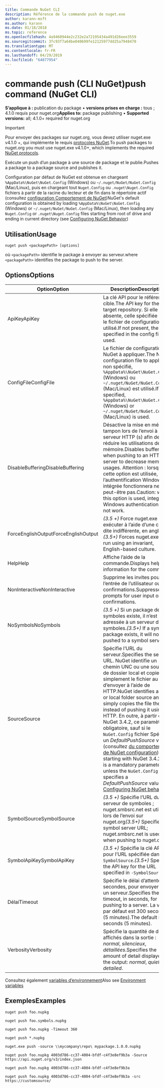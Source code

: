 ```yaml
---
title: Commande NuGet CLI
description: Référence de la commande push de nuget.exe
author: karann-msft
ms.author: karann
ms.date: 01/18/2018
ms.topic: reference
ms.openlocfilehash: 4a9460944e2c232e2a72195434a491d26eee3559
ms.sourcegitcommit: 3fc93f7a64be040699fe12125977dd25a7948470
ms.translationtype: MT
ms.contentlocale: fr-FR
ms.lasthandoff: 04/29/2019
ms.locfileid: "64877954"
---
```

# <a name="push-command-nuget-cli"></a><span data-ttu-id="c72a0-103">commande push (CLI NuGet)</span><span class="sxs-lookup"><span data-stu-id="c72a0-103">push command (NuGet CLI)</span></span>

<span data-ttu-id="c72a0-104">**S’applique à :** publication du package &bullet; **versions prises en charge :** tous ; 4.1.0 requis pour nuget.org</span><span class="sxs-lookup"><span data-stu-id="c72a0-104">**Applies to:** package publishing &bullet; **Supported versions:** all; 4.1.0+ required for nuget.org</span></span>

> [!Important]
> <span data-ttu-id="c72a0-105">Pour envoyer des packages sur nuget.org, vous devez utiliser nuget.exe v4.1.0 +, qui implémente le requis [protocoles NuGet](../api/nuget-protocols.md).</span><span class="sxs-lookup"><span data-stu-id="c72a0-105">To push packages to nuget.org you must use nuget.exe v4.1.0+, which implements the required [NuGet protocols](../api/nuget-protocols.md).</span></span>

<span data-ttu-id="c72a0-106">Exécute un push d’un package à une source de package et le publie.</span><span class="sxs-lookup"><span data-stu-id="c72a0-106">Pushes a package to a package source and publishes it.</span></span>

<span data-ttu-id="c72a0-107">Configuration par défaut de NuGet est obtenue en chargeant `%AppData%\NuGet\NuGet.Config` (Windows) ou `~/.nuget/NuGet/NuGet.Config` (Mac/Linux), puis en chargeant tout `Nuget.Config` ou `.nuget\Nuget.Config` fichiers à partir de la racine du lecteur et de fin dans le répertoire actif (consultez [configuration Comportement de NuGet](../consume-packages/configuring-nuget-behavior.md))</span><span class="sxs-lookup"><span data-stu-id="c72a0-107">NuGet's default configuration is obtained by loading `%AppData%\NuGet\NuGet.Config` (Windows) or `~/.nuget/NuGet/NuGet.Config` (Mac/Linux), then loading any `Nuget.Config` or `.nuget\Nuget.Config` files starting from root of drive and ending in current directory (see [Configuring NuGet Behavior](../consume-packages/configuring-nuget-behavior.md))</span></span>

## <a name="usage"></a><span data-ttu-id="c72a0-108">Utilisation</span><span class="sxs-lookup"><span data-stu-id="c72a0-108">Usage</span></span>

```cli
nuget push <packagePath> [options]
```

<span data-ttu-id="c72a0-109">où `<packagePath>` identifie le package à envoyer au serveur.</span><span class="sxs-lookup"><span data-stu-id="c72a0-109">where `<packagePath>` identifies the package to push to the server.</span></span>

## <a name="options"></a><span data-ttu-id="c72a0-110">Options</span><span class="sxs-lookup"><span data-stu-id="c72a0-110">Options</span></span>

| <span data-ttu-id="c72a0-111">Option</span><span class="sxs-lookup"><span data-stu-id="c72a0-111">Option</span></span> | <span data-ttu-id="c72a0-112">Description</span><span class="sxs-lookup"><span data-stu-id="c72a0-112">Description</span></span> |
| --- | --- |
| <span data-ttu-id="c72a0-113">ApiKey</span><span class="sxs-lookup"><span data-stu-id="c72a0-113">ApiKey</span></span> | <span data-ttu-id="c72a0-114">La clé API pour le référentiel cible.</span><span class="sxs-lookup"><span data-stu-id="c72a0-114">The API key for the target repository.</span></span> <span data-ttu-id="c72a0-115">Si elle est absente, celle spécifiée dans le fichier de configuration est utilisé.</span><span class="sxs-lookup"><span data-stu-id="c72a0-115">If not present,  the one specified in the config file is used.</span></span> |
| <span data-ttu-id="c72a0-116">ConfigFile</span><span class="sxs-lookup"><span data-stu-id="c72a0-116">ConfigFile</span></span> | <span data-ttu-id="c72a0-117">Le fichier de configuration de NuGet à appliquer.</span><span class="sxs-lookup"><span data-stu-id="c72a0-117">The NuGet configuration file to apply.</span></span> <span data-ttu-id="c72a0-118">Si non spécifié, `%AppData%\NuGet\NuGet.Config` (Windows) ou `~/.nuget/NuGet/NuGet.Config` (Mac/Linux) est utilisé.</span><span class="sxs-lookup"><span data-stu-id="c72a0-118">If not specified, `%AppData%\NuGet\NuGet.Config` (Windows) or `~/.nuget/NuGet/NuGet.Config` (Mac/Linux) is used.</span></span>|
| <span data-ttu-id="c72a0-119">DisableBuffering</span><span class="sxs-lookup"><span data-stu-id="c72a0-119">DisableBuffering</span></span> | <span data-ttu-id="c72a0-120">Désactive la mise en mémoire tampon lors de l’envoi à un serveur HTTP (s) afin de réduire les utilisations de la mémoire.</span><span class="sxs-lookup"><span data-stu-id="c72a0-120">Disables buffering when pushing to an HTTP(s) server to decrease memory usages.</span></span> <span data-ttu-id="c72a0-121">Attention : lorsque cette option est utilisée, l’authentification Windows intégrée fonctionnera ne peut-être pas.</span><span class="sxs-lookup"><span data-stu-id="c72a0-121">Caution: when this option is used, integrated Windows authentication might not work.</span></span> |
| <span data-ttu-id="c72a0-122">ForceEnglishOutput</span><span class="sxs-lookup"><span data-stu-id="c72a0-122">ForceEnglishOutput</span></span> | <span data-ttu-id="c72a0-123">*(3.5 +)* Force nuget.exe pour exécuter à l’aide d’une culture dite indifférente, en anglais.</span><span class="sxs-lookup"><span data-stu-id="c72a0-123">*(3.5+)* Forces nuget.exe to run using an invariant, English-based culture.</span></span> |
| <span data-ttu-id="c72a0-124">Help</span><span class="sxs-lookup"><span data-stu-id="c72a0-124">Help</span></span> | <span data-ttu-id="c72a0-125">Affiche l’aide de la commande.</span><span class="sxs-lookup"><span data-stu-id="c72a0-125">Displays help information for the command.</span></span> |
| <span data-ttu-id="c72a0-126">NonInteractive</span><span class="sxs-lookup"><span data-stu-id="c72a0-126">NonInteractive</span></span> | <span data-ttu-id="c72a0-127">Supprime les invites pour l’entrée de l’utilisateur ou de confirmations.</span><span class="sxs-lookup"><span data-stu-id="c72a0-127">Suppresses prompts for user input or confirmations.</span></span> |
| <span data-ttu-id="c72a0-128">NoSymbols</span><span class="sxs-lookup"><span data-stu-id="c72a0-128">NoSymbols</span></span> | <span data-ttu-id="c72a0-129">*(3.5 +)*  Si un package de symboles existe, il n’est pas adressée à un serveur de symboles.</span><span class="sxs-lookup"><span data-stu-id="c72a0-129">*(3.5+)* If a symbols package exists, it will not be pushed to a symbol server.</span></span> |
| <span data-ttu-id="c72a0-130">Source</span><span class="sxs-lookup"><span data-stu-id="c72a0-130">Source</span></span> | <span data-ttu-id="c72a0-131">Spécifie l’URL du serveur.</span><span class="sxs-lookup"><span data-stu-id="c72a0-131">Specifies the server URL.</span></span> <span data-ttu-id="c72a0-132">NuGet identifie un chemin UNC ou une source de dossier local et copie simplement le fichier au lieu d’envoyer à l’aide de HTTP.</span><span class="sxs-lookup"><span data-stu-id="c72a0-132">NuGet identifies a UNC or local folder source and simply copies the file there instead of pushing it using HTTP.</span></span>  <span data-ttu-id="c72a0-133">En outre, à partir de NuGet 3.4.2, ce paramètre est obligatoire, sauf si le `NuGet.Config` fichier Spécifie un *DefaultPushSource* valeur (consultez [du comportement de NuGet configuration](../consume-packages/configuring-nuget-behavior.md)).</span><span class="sxs-lookup"><span data-stu-id="c72a0-133">Also, starting with NuGet 3.4.2, this is a mandatory parameter unless the `NuGet.Config` file specifies a *DefaultPushSource* value (see [Configuring NuGet behavior](../consume-packages/configuring-nuget-behavior.md)).</span></span> |
| <span data-ttu-id="c72a0-134">SymbolSource</span><span class="sxs-lookup"><span data-stu-id="c72a0-134">SymbolSource</span></span> | <span data-ttu-id="c72a0-135">*(3.5 +)*  Spécifie l’URL du serveur de symboles ; nuget.smbsrc.net est utilisé lors de l’envoi sur nuget.org</span><span class="sxs-lookup"><span data-stu-id="c72a0-135">*(3.5+)* Specifies the symbol server URL; nuget.smbsrc.net is used when pushing to nuget.org</span></span> |
| <span data-ttu-id="c72a0-136">SymbolApiKey</span><span class="sxs-lookup"><span data-stu-id="c72a0-136">SymbolApiKey</span></span> | <span data-ttu-id="c72a0-137">*(3.5 +)*  Spécifie la clé API pour l’URL spécifiée dans `-SymbolSource`.</span><span class="sxs-lookup"><span data-stu-id="c72a0-137">*(3.5+)* Specifies the API key for the URL specified in `-SymbolSource`.</span></span> |
| <span data-ttu-id="c72a0-138">Délai</span><span class="sxs-lookup"><span data-stu-id="c72a0-138">Timeout</span></span> | <span data-ttu-id="c72a0-139">Spécifie le délai d’attente, en secondes, pour envoyer vers un serveur.</span><span class="sxs-lookup"><span data-stu-id="c72a0-139">Specifies the timeout, in seconds, for pushing to a server.</span></span> <span data-ttu-id="c72a0-140">La valeur par défaut est 300 secondes (5 minutes).</span><span class="sxs-lookup"><span data-stu-id="c72a0-140">The default is 300 seconds (5 minutes).</span></span> |
| <span data-ttu-id="c72a0-141">Verbosity</span><span class="sxs-lookup"><span data-stu-id="c72a0-141">Verbosity</span></span> | <span data-ttu-id="c72a0-142">Spécifie la quantité de détails affichés dans la sortie : *normal*, *silencieux*, *détaillées*.</span><span class="sxs-lookup"><span data-stu-id="c72a0-142">Specifies the amount of detail displayed in the output: *normal*, *quiet*, *detailed*.</span></span> |

<span data-ttu-id="c72a0-143">Consultez également [variables d’environnement](cli-ref-environment-variables.md)</span><span class="sxs-lookup"><span data-stu-id="c72a0-143">Also see [Environment variables](cli-ref-environment-variables.md)</span></span>

## <a name="examples"></a><span data-ttu-id="c72a0-144">Exemples</span><span class="sxs-lookup"><span data-stu-id="c72a0-144">Examples</span></span>

```cli
nuget push foo.nupkg

nuget push foo.symbols.nupkg

nuget push foo.nupkg -Timeout 360

nuget push *.nupkg

nuget.exe push -source \\mycompany\repo\ mypackage.1.0.0.nupkg

nuget push foo.nupkg 4003d786-cc37-4004-bfdf-c4f3e8ef9b3a -Source https://api.nuget.org/v3/index.json

nuget push foo.nupkg 4003d786-cc37-4004-bfdf-c4f3e8ef9b3a

nuget push foo.nupkg 4003d786-cc37-4004-bfdf-c4f3e8ef9b3a -src https://customsource/
```
